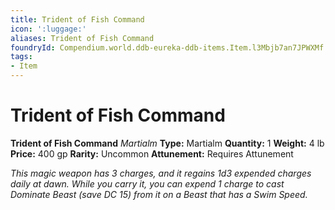 ```yaml
---
title: Trident of Fish Command
icon: ':luggage:'
aliases: Trident of Fish Command
foundryId: Compendium.world.ddb-eureka-ddb-items.Item.l3Mbjb7an7JPWXMf
tags:
- Item
---
```


# Trident of Fish Command

**Trident of Fish Command**
_Martialm_
**Type:** Martialm
**Quantity:** 1
**Weight:** 4 lb
**Price:** 400 gp
**Rarity:** Uncommon
**Attunement:** Requires Attunement

*This magic weapon has 3 charges, and it regains 1d3 expended charges daily at dawn. While you carry it, you can expend 1 charge to cast Dominate Beast (save DC 15) from it on a Beast that has a Swim Speed.*